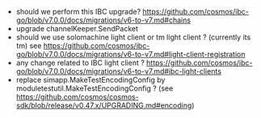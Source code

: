 - should we perform this IBC upgrade? https://github.com/cosmos/ibc-go/blob/v7.0.0/docs/migrations/v6-to-v7.md#chains
- upgrade channelKeeper.SendPacket
- should we use solomachine light client or tm light client ? (currently its
  tm) see https://github.com/cosmos/ibc-go/blob/v7.0.0/docs/migrations/v6-to-v7.md#light-client-registration
- any change related to IBC light client ? https://github.com/cosmos/ibc-go/blob/v7.0.0/docs/migrations/v6-to-v7.md#ibc-light-clients
- replace simapp.MakeTestEncodingConfig by moduletestutil.MakeTestEncodingConfig ?
(see https://github.com/cosmos/cosmos-sdk/blob/release/v0.47.x/UPGRADING.md#encoding)

